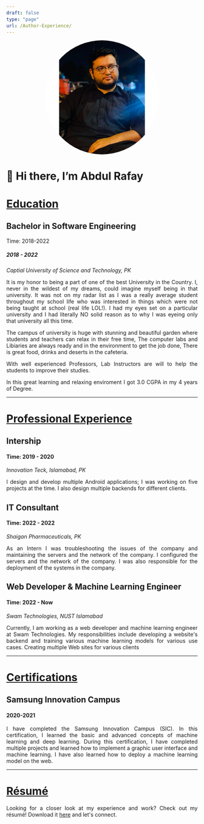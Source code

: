 ```yaml
---
draft: false
type: "page"
url: /Author-Experience/
---
```

<link rel="stylesheet" href="/css/style.css">

<style>
.circle {
  width: 300px;
  height: 300px;
  border-radius: 50%;
  margin: 0 auto;
  position: relative;
  <!-- top: 50%; -->
  transform: translateY(-50%);
  overflow: hidden;
}
.circle img {
  display: block;
  width: 100%;
  height: 100%;
  object-fit: cover;
}
</style>

<div class="circle">
  <img src="/images/avatar.jpg" alt="Your Image">
</div>


<!-- ![My project2](https://user-images.githubusercontent.com/82662797/168483717-3d746709-6ae9-487a-bdd7-ebcb137ea919.png) -->
# 👋 Hi there, I’m  Abdul Rafay

<h1 style= "text-decoration: underline">Education</h1>
<h2>Bachelor in Software Engineering</h2>
Time: 2018-2022 
          <h5>2018 - 2022</h5>
          <p><em>Captial University of Science and Technology, PK</em></p>
          <p align="justify">It is my honor to being a part of one of the best University in the Country. I, never in the wildest of my dreams, could imagine myself being in that university. It was not on my radar list as I was a really average student throughout my school life who was interested in things which were not being taught at school (real life LOL!). I had my eyes set on a particular university and I had literally NO solid reason as to why I was eyeing only that university all this time.</p>
          <p align="justify">The campus of university is huge with stunning and beautiful garden where students and teachers can relax in their free time, The computer labs and Libiaries are always ready and in the environment to get the job done, There is great food, drinks and deserts in the cafeteria. </p>
          <p align="justify">With well experienced Professors, Lab Instructors are will to help the students to improve their studies.</p>
          <p align="justify">In this great learning and relaxing enviroment I got 3.0 CGPA in my 4 years of Degree.</p>
     
---

<h1 style="text-decoration: underline">Professional Experience</h1>
    <h2>Intership</h2>
          <h4>Time: 2019 - 2020</h4>
          <p align="justify" ><em>Innovation Teck, Islamabad, PK</em></p>
          <p align="justify">
             I design and develop multiple Android applications; I was working on five projects at the time. I also design multiple backends for different clients.
          </p>
    <h2>IT Consultant</h2>
          <h4>Time: 2022 - 2022</h4>
          <p align="justify"><em>Shaigan Pharmaceuticals, PK</em></p>
          <p align="justify">
             As an Intern I was troubleshooting the issues of the company and maintaining the servers and the network of the company. I configured the servers and the network of the company. I was also responsible for the deployment of the systems in the company.
          </p>
    <h2>Web Developer & Machine Learning Engineer</h2>
          <h4>Time: 2022 - Now</h4>
          <p align="justify"><em>Swam Technologies, NUST Islamabad</em></p>
          <p align="justify">
             Currently, I am working as a web developer and machine learning engineer at Swam Technologies. My responsibilities include developing a website's backend and training various machine learning models for various use cases. Creating multiple Web sites for various clients
          </p>          

----------------------------------

<h1 style="text-decoration: underline">Certifications</h1>
    <h2>Samsung Innovation Campus</h2> 
          <h4>2020-2021</h4>
          <p align="justify">
            I have completed the Samsung Innovation Campus (SIC). In this certification, I learned the basic and advanced concepts of machine learning and deep learning. During this certification, I have completed multiple projects and learned how to implement a graphic user interface and machine learning. I have also learned how to deploy a machine learning model on the web.
          </p>


--------------------------------
<h1 style="text-decoration: underline">Résumé</h1>
<p align="justify">Looking for a closer look at my experience and work? Check out my résumé! 
Download it <a href="/images/CV/Abdul-Rafay.pdf" download>here</a> and let's connect.</p>

 
